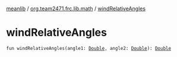 [meanlib](../index.md) / [org.team2471.frc.lib.math](index.md) / [windRelativeAngles](./wind-relative-angles.md)

# windRelativeAngles

`fun windRelativeAngles(angle1: `[`Double`](https://kotlinlang.org/api/latest/jvm/stdlib/kotlin/-double/index.html)`, angle2: `[`Double`](https://kotlinlang.org/api/latest/jvm/stdlib/kotlin/-double/index.html)`): `[`Double`](https://kotlinlang.org/api/latest/jvm/stdlib/kotlin/-double/index.html)